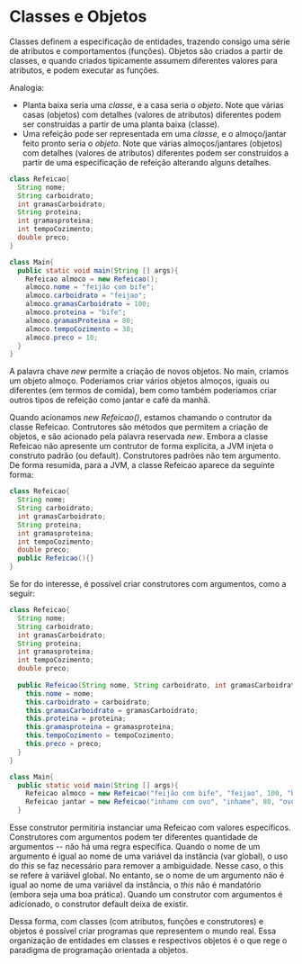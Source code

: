 # Classes e Objetos

Classes definem a especificação de entidades, trazendo consigo uma série de atributos e comportamentos (funções).
Objetos são criados a partir de classes, e quando criados tipicamente assumem diferentes valores para atributos, e podem executar as funções.

Analogia:
 - Planta baixa seria uma *classe*, e a casa seria o *objeto*. Note que várias casas (objetos) com detalhes (valores de atributos) diferentes podem ser construídas a partir de uma planta baixa (classe).
 - Uma refeição pode ser representada em uma *classe*, e o almoço/jantar feito pronto seria o *objeto*. Note que várias almoços/jantares (objetos) com detalhes (valores de atributos) diferentes podem ser construídos a partir de uma especificação de refeição alterando alguns detalhes.
 
```java
class Refeicao{
  String nome;
  String carboidrato;
  int gramasCarboidrato;
  String proteina;
  int gramasproteina;
  int tempoCozimento; 
  double preco;  
}

class Main{
  public static void main(String [] args){
    Refeicao almoco = new Refeicao();
    almoco.nome = "feijão com bife";
    almoco.carboidrato = "feijao";
    almoco.gramasCarboidrato = 100;
    almoco.proteina = "bife";
    almoco.gramasProteina = 80;
    almoco.tempoCozimento = 30;
    almoco.preco = 10;
  }
}
```
A palavra chave *new* permite a criação de novos objetos. 
No main, criamos um objeto almoço. 
Poderíamos criar vários objetos almoços, iguais ou diferentes (em termos de comida), bem como também poderíamos criar outros tipos de refeição como jantar e café da manhã.

Quando acionamos *new Refeicao()*, estamos chamando o contrutor da classe Refeicao. 
Contrutores são métodos que permitem a criação de objetos, e são acionado pela palavra reservada *new*.
Embora a classe Refeicao não apresente um contrutor de forma explícita, a JVM injeta o construto padrão (ou default).
Construtores padrões não tem argumento.
De forma resumida, para a JVM, a classe Refeicao aparece da seguinte forma:

```java
class Refeicao{
  String nome;
  String carboidrato;
  int gramasCarboidrato;
  String proteina;
  int gramasproteina;
  int tempoCozimento; 
  double preco;  
  public Refeicao(){}
}
```

Se for do interesse, é possível criar construtores com argumentos, como a seguir:
```java
class Refeicao{
  String nome;
  String carboidrato;
  int gramasCarboidrato;
  String proteina;
  int gramasproteina;
  int tempoCozimento; 
  double preco; 
  
  public Refeicao(String nome, String carboidrato, int gramasCarboidrato, String proteina, int gramasproteina, int tempoCozimento, double preco){
    this.nome = nome;
    this.carboidrato = carboidrato;
    this.gramasCarboidrato = gramasCarboidrato;
    this.proteina = proteina;
    this.gramasproteina = gramasproteina;
    this.tempoCozimento = tempoCozimento;
    this.preco = preco;
  }
}

class Main{
  public static void main(String [] args){
    Refeicao almoco = new Refeicao("feijão com bife", "feijao", 100, "bife", 80, 30, 10);
    Refeicao jantar = new Refeicao("inhame com ovo", "inhame", 80, "ovo", 40, 15, 7);
  }
```

Esse construtor permitiria instanciar uma Refeicao com valores específicos. 
Construtores com argumentos podem ter diferentes quantidade de argumentos -- não há uma regra específica.
Quando o nome de um argumento é igual ao nome de uma variável da instância (var global), o uso do *this* se faz necessário para remover a ambiguidade.
Nesse caso, o this se refere à variável global. 
No entanto, se o nome de um argumento não é igual ao nome de uma variável da instância, o *this* não é mandatório (embora seja uma boa prática).
Quando um construtor com argumentos é adicionado, o construtor default deixa de existir.


Dessa forma, com classes (com atributos, funções e construtores) e objetos é possível criar programas que representem o mundo real.
Essa organização de entidades em classes e respectivos objetos é o que rege o paradigma de programação orientada a objetos.


